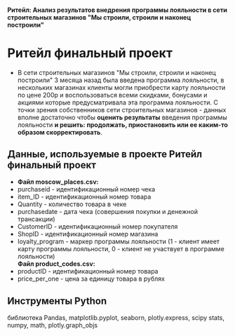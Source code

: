 #### Ритейл: Анализ результатов внедрения программы лояльности в сети строительных магазинов "Мы строили, строили и наконец построили"
# Ритейл финальный проект
- В сети строительных магазинов "Мы строили, строили и наконец построили" 3 месяца назад была введена программа лояльности, в нескольких магазинах клиенты могли приобрести карту лояльности по цене 200р и воспользоваться всеми скидками, бонусами и акциями которые предусматривала эта программа лояльности. С точки зрения собственников сети строительных магазинов - данных вполне достаточно чтобы **оценить результаты** введения программы лояльности **и решить: продолжать, приостановить или ее каким-то образом скорректировать**.    

## Данные, используемые в проекте Ритейл финальный проект 
- **Файл moscow_places.csv:**  
- purchaseid - идентификационный номер чека  
- item_ID - идентификационный номер товара    
- Quantity - количество товара в чеке    
- purchasedate - дата чека (совершения покупки и денежной трансакции)  
- CustomerID - идентификационный  номер покупателя   
- ShopID - идентификационный номер магазина   
- loyalty_program - маркер программы лояльности (1 - клиент имеет карту программы лояльности, 0 - клиент не участвует в программе лояльности)   
  **Файл product_codes.csv:**
- productID - идентификационный номер товара   
- price_per_one - цена за единицу товара в рублях    
## Инструменты Python
библиотека Pandas, matplotlib.pyplot, seaborn, plotly.express, scipy stats, numpy, math, plotly.graph_objs
